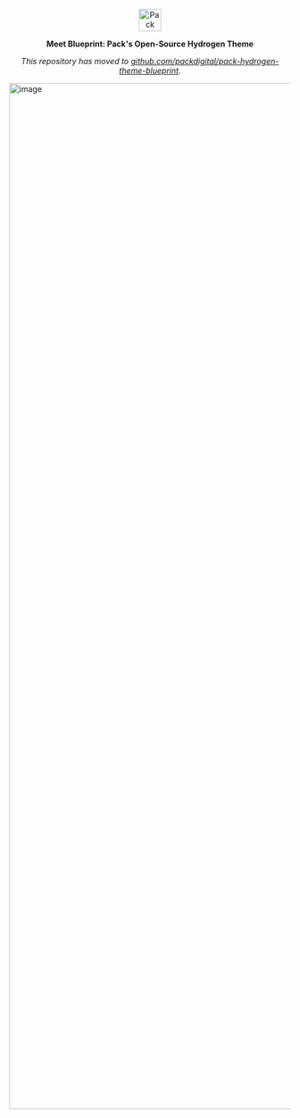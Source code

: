 <p align="center"><a href="https://www.packdigital.com"><img src="https://cdn.shopify.com/s/files/1/0830/5750/8663/files/pack-blueprint-hydrogen-logo.png?v=1713300323" width="40px" alt="Pack Digital - gives growing brands every tool they need to build and manage their Shopify Hydrogen storefront" /></a></p>

<p align="center"><b>Meet Blueprint: Pack's Open-Source Hydrogen Theme</b></p>
<p align="center"><em>This repository has moved to <a href="https://github.com/packdigital/pack-hydrogen-theme-blueprint">github.com/packdigital/pack-hydrogen-theme-blueprint</a>.</em></p>

<img width="1840" alt="image" src="https://cdn.shopify.com/s/files/1/0830/5750/8663/files/pack-blueprint_8c148ab2-ae8b-41c5-a769-f13d281d9671.png?v=1713300972">
